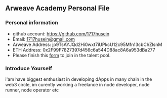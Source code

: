 ## Arweave Academy Personal File

### Personal information

- github account: https://github.com/1717husein
- Email: 1717husein@gmail.com
- Arweave Address: jp9TsAYJQd2Hi0wxt7iUPkcU12c95Mfn13cbChZlsnM
- ETH Address: 0x2F99F7827397d456c6a544D88ac8A6a953dBa277
- Please finish this [form](https://docs.google.com/forms/d/e/1FAIpQLSfWA5fIIcBgmRppm3jNz5vmf9Mai_QMVil-2pO4r7YKn_Zhtw/viewform?usp=sf_link) to join in the talent pool.

### Introduce Yourself
 i'am have biggest enthusiast in developing dApps in many chain in the web3 circle, im curently working a freelance in node developer, node runner, node operator etc
